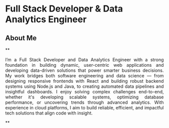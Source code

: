 # Full Stack Developer & Data Analytics Engineer


## About Me

**<div align="justify">I’m a Full Stack Developer and Data Analytics Engineer with a strong foundation in building dynamic, user-centric web applications and developing data-driven solutions that power smarter business decisions. My work bridges both software engineering and data science — from designing responsive frontends with React and building robust backend systems using Node.js and Java, to creating automated data pipelines and insightful dashboards. I enjoy solving complex challenges end-to-end, whether it's developing scalable systems, optimizing database performance, or uncovering trends through advanced analytics. With experience in cloud platforms, I aim to build reliable, efficient, and impactful tech solutions that align code with insight.
</div>**
